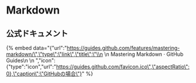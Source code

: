 # Markdown

## 公式ドキュメント

{% embed data="{\"url\":\"https://guides.github.com/features/mastering-markdown/\",\"type\":\"link\",\"title\":\"\\n    \\n      Mastering Markdown · GitHub Guides\\n    \\n  \",\"icon\":{\"type\":\"icon\",\"url\":\"https://guides.github.com/favicon.ico\",\"aspectRatio\":0},\"caption\":\"GitHubの場合\"}" %}







